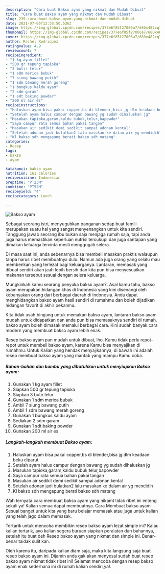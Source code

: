 ```yaml
---
description: "Cara buat Bakso ayam yang nikmat dan Mudah Dibuat"
title: "Cara buat Bakso ayam yang nikmat dan Mudah Dibuat"
slug: 239-cara-buat-bakso-ayam-yang-nikmat-dan-mudah-dibuat
date: 2021-07-05T12:58:50.536Z
image: https://img-global.cpcdn.com/recipes/377e6f85f27006a7/680x482cq70/bakso-ayam-foto-resep-utama.jpg
thumbnail: https://img-global.cpcdn.com/recipes/377e6f85f27006a7/680x482cq70/bakso-ayam-foto-resep-utama.jpg
cover: https://img-global.cpcdn.com/recipes/377e6f85f27006a7/680x482cq70/bakso-ayam-foto-resep-utama.jpg
author: Rachel Rodriquez
ratingvalue: 4.9
reviewcount: 7
recipeingredient:
- "1 kg ayam fillet"
- "500 gr tepung tapioka"
- "3 butir telur"
- "1 sdm merica bubuk"
- "7 siung bawang putih"
- "1 sdm bawang merah goreng"
- "1 bungkus kaldu ayam"
- "2 sdm garam"
- "1 sdt baking powder"
- "200 ml air es"
recipeinstructions:
- "Haluskan ayam bisa pakai copper,bs di blender,bisa jg dlm keadaan beku diparut"
- "Setelah ayam halus campur dengan bawang yg sudah dihaluskan jg"
- "Masukan tapioka,garam,kaldu bubuk,telur,bapowder"
- "Saya campur rata semua bahan pakai tangan"
- "Masukan air sedikit demi sedikit sampai adonan kental"
- "Setelah adonan jadi bulatkan2 lalu masukan ke dalam air yg mendidih"
- "Kl bakso sdh mengapung berati bakso sdh matang"
categories:
- Resep
tags:
- bakso
- ayam

katakunci: bakso ayam 
nutrition: 161 calories
recipecuisine: Indonesian
preptime: "PT23M"
cooktime: "PT52M"
recipeyield: "4"
recipecategory: Lunch

---
```



![Bakso ayam](https://img-global.cpcdn.com/recipes/377e6f85f27006a7/680x482cq70/bakso-ayam-foto-resep-utama.jpg)

Sebagai seorang istri, menyuguhkan panganan sedap buat famili merupakan suatu hal yang sangat menyenangkan untuk kita sendiri. Tanggung jawab seorang ibu bukan saja menjaga rumah saja, tapi anda juga harus memastikan keperluan nutrisi tercukupi dan juga santapan yang dimakan keluarga tercinta mesti menggugah selera.

Di masa  saat ini, anda sebenarnya bisa membeli masakan praktis walaupun tanpa harus ribet membuatnya dulu. Namun ada juga orang yang selalu mau memberikan yang terlezat bagi keluarganya. Lantaran, memasak yang dibuat sendiri akan jauh lebih bersih dan kita pun bisa menyesuaikan makanan tersebut sesuai dengan selera keluarga. 



Mungkinkah kamu seorang penyuka bakso ayam?. Asal kamu tahu, bakso ayam merupakan hidangan khas di Indonesia yang kini disenangi oleh kebanyakan orang dari berbagai daerah di Indonesia. Anda dapat menghidangkan bakso ayam hasil sendiri di rumahmu dan boleh dijadikan hidangan favorit di akhir pekanmu.

Kita tidak usah bingung untuk memakan bakso ayam, lantaran bakso ayam mudah untuk didapatkan dan anda pun bisa memasaknya sendiri di rumah. bakso ayam boleh dimasak memalui berbagai cara. Kini sudah banyak cara modern yang membuat bakso ayam lebih enak.

Resep bakso ayam pun mudah untuk dibuat, lho. Kamu tidak perlu repot-repot untuk membeli bakso ayam, karena Kamu bisa menyajikan di rumahmu. Untuk Kalian yang hendak menyajikannya, di bawah ini adalah resep membuat bakso ayam yang mantab yang mampu Kamu coba.

<!--inarticleads1-->

##### Bahan-bahan dan bumbu yang dibutuhkan untuk menyiapkan Bakso ayam:

1. Gunakan 1 kg ayam fillet
1. Siapkan 500 gr tepung tapioka
1. Siapkan 3 butir telur
1. Gunakan 1 sdm merica bubuk
1. Ambil 7 siung bawang putih
1. Ambil 1 sdm bawang merah goreng
1. Gunakan 1 bungkus kaldu ayam
1. Sediakan 2 sdm garam
1. Gunakan 1 sdt baking powder
1. Gunakan 200 ml air es




<!--inarticleads2-->

##### Langkah-langkah membuat Bakso ayam:

1. Haluskan ayam bisa pakai copper,bs di blender,bisa jg dlm keadaan beku diparut
1. Setelah ayam halus campur dengan bawang yg sudah dihaluskan jg
1. Masukan tapioka,garam,kaldu bubuk,telur,bapowder
1. Saya campur rata semua bahan pakai tangan
1. Masukan air sedikit demi sedikit sampai adonan kental
1. Setelah adonan jadi bulatkan2 lalu masukan ke dalam air yg mendidih
1. Kl bakso sdh mengapung berati bakso sdh matang




Wah ternyata cara membuat bakso ayam yang nikamt tidak ribet ini enteng sekali ya! Kalian semua dapat membuatnya. Cara Membuat bakso ayam Sesuai banget untuk kita yang baru belajar memasak atau juga untuk kalian yang telah jago dalam memasak.

Tertarik untuk mencoba membikin resep bakso ayam lezat simple ini? Kalau kalian tertarik, ayo kalian segera buruan siapkan peralatan dan bahannya, setelah itu buat deh Resep bakso ayam yang nikmat dan simple ini. Benar-benar taidak sulit kan. 

Oleh karena itu, daripada kalian diam saja, maka kita langsung saja buat resep bakso ayam ini. Dijamin anda gak akan menyesal sudah buat resep bakso ayam nikmat tidak ribet ini! Selamat mencoba dengan resep bakso ayam enak sederhana ini di rumah kalian sendiri,ya!.

